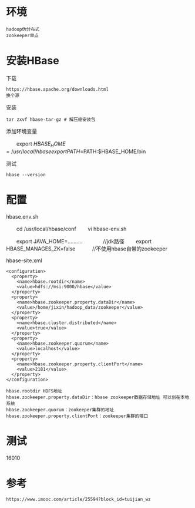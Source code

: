 
# 环境

    hadoop伪分布式
    zookeeper单点
 
 
# 安装HBase
    
下载

    https://hbase.apache.org/downloads.html
    换个源

安装
    
    tar zxvf hbase-tar-gz # 解压缩安装包


添加环境变量

　　export $HBASE_HOME=/usr/local/hbase
　　export PATH=$PATH:$HBASE_HOME/bin

测试

    hbase --version
    
# 配置

    
hbase.env.sh

　　cd /usr/local/hbase/conf
　　vi hbase-env.sh

　　export JAVA_HOME=..........　　　　//jdk路径
　　export HBASE_MANAGES_ZK=false　　　 //不使用hbase自带的zookeeper


hbase-site.xml

    <configuration>
      <property>
        <name>hbase.rootdir</name>
        <value>hdfs://msi:9000/hbase</value>
      </property>
      <property>
        <name>hbase.zookeeper.property.dataDir</name>
        <value>/home/jixin/hadoop_data/zookeeper</value>
      </property>
      <property>
        <name>hbase.cluster.distributed</name>
        <value>true</value>
      </property>
      <property>
        <name>hbase.zookeeper.quorum</name>
        <value>localhost</value>
      </property>
      <property>
        <name>hbase.zookeeper.property.clientPort</name>
        <value>2181</value>
      </property>
    </configuration>
    
    hbase.rootdir HDFS地址
    hbase.zookeeper.property.dataDir：hbase zookeeper数据存储地址 可以创在本地系统
    hbase.zookeeper.quorum：zookeeper集群的地址
    hbase.zookeeper.property.clientPort：zookeeper集群的端口

# 测试


16010


# 参考

    https://www.imooc.com/article/25594?block_id=tuijian_wz    